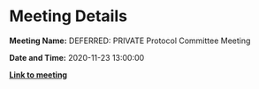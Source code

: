 # Meeting Details

**Meeting Name:** DEFERRED: PRIVATE Protocol Committee Meeting

**Date and Time:** 2020-11-23 13:00:00

**<a href="https://www.limerick.ie/council/whats-on/private-protocol-committee-meeting-17" target="_blank">Link to meeting</a>**
